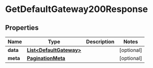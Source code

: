 

# GetDefaultGateway200Response


## Properties

| Name | Type | Description | Notes |
|------------ | ------------- | ------------- | -------------|
|**data** | [**List&lt;DefaultGateway&gt;**](DefaultGateway.md) |  |  [optional] |
|**meta** | [**PaginationMeta**](PaginationMeta.md) |  |  [optional] |



